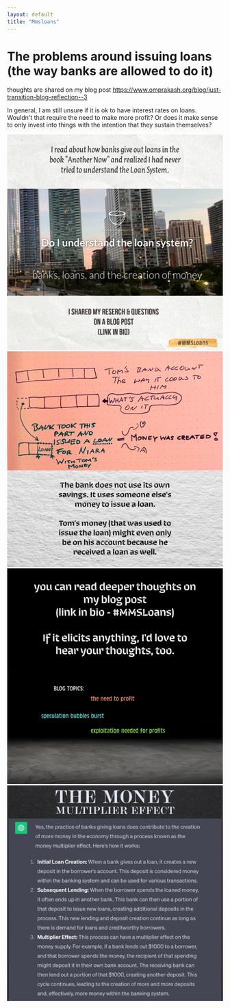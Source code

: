 ```yaml
---
layout: default
title: "Mmsloans"
---
```


# The problems around issuing loans (the way banks are allowed to do it)
thoughts are shared on my blog post https://www.omprakash.org/blog/just-transition-blog-reflection--3

In general, I am still unsure if it is ok to have interest rates on loans. Wouldn't that require the need to make more profit? Or does it make sense to only invest into things with the intention that they sustain themselves? 

![](media/MMSLoans-1.png)
![](media/MMSLoans-2.png)
![](media/MMSLoans-3.png)
![](media/MMSLoans-4.png)